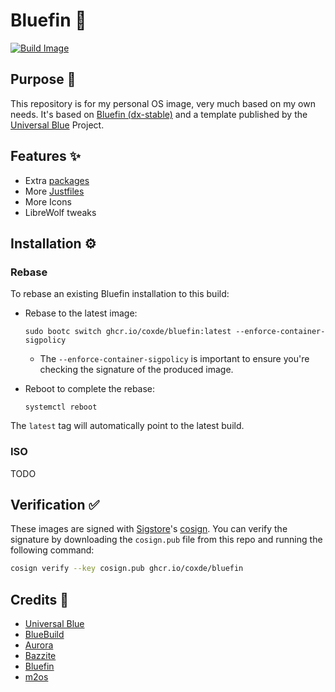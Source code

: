 # Bluefin 💙

[![Build Image](https://github.com/coxde/bluefin/actions/workflows/build.yml/badge.svg)](https://github.com/coxde/bluefin/actions/workflows/build.yml)

## Purpose 🤔

This repository is for my personal OS image, very much based on my own needs. It's based on [Bluefin (dx-stable)](https://github.com/ublue-os/bluefin/) and a template published by the [Universal Blue](https://universal-blue.org/) Project.

## Features ✨

-   Extra [packages](https://github.com/coxde/bluefin/blob/main/build_files/01-packages.sh)
-   More [Justfiles](https://github.com/coxde/bluefin/tree/main/build_files/20-just.sh)
-   More Icons
-   LibreWolf tweaks

## Installation ⚙️

### Rebase

To rebase an existing Bluefin installation to this build:

-   Rebase to the latest image:

    ```
    sudo bootc switch ghcr.io/coxde/bluefin:latest --enforce-container-sigpolicy
    ```

    -   The `--enforce-container-sigpolicy` is important to ensure you're checking the signature of the produced image.

-   Reboot to complete the rebase:
    ```
    systemctl reboot
    ```

The `latest` tag will automatically point to the latest build.

### ISO

TODO

## Verification ✅

These images are signed with [Sigstore](https://www.sigstore.dev/)'s [cosign](https://github.com/sigstore/cosign). You can verify the signature by downloading the `cosign.pub` file from this repo and running the following command:

```bash
cosign verify --key cosign.pub ghcr.io/coxde/bluefin
```

## Credits 💌

-   [Universal Blue](https://universal-blue.org/)
-   [BlueBuild](https://blue-build.org/)
-   [Aurora](https://getaurora.dev/)
-   [Bazzite](https://bazzite.gg/)
-   [Bluefin](https://projectbluefin.io/)
-   [m2os](https://github.com/m2giles/m2os)
